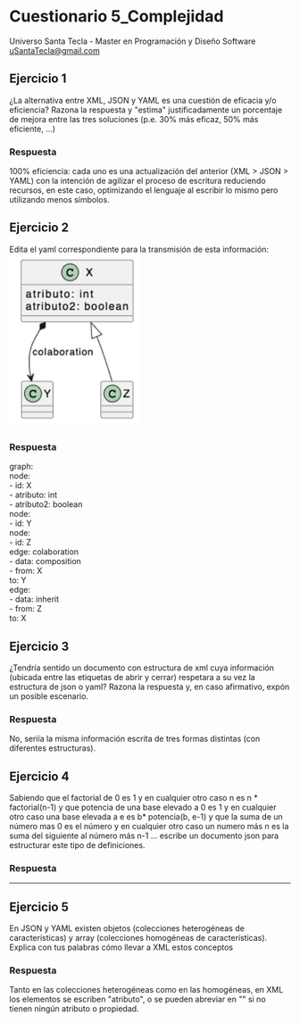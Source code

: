 # Cuestionario 5_Complejidad
Universo Santa Tecla - Master en Programación y Diseño Software
[uSantaTecla@gmail.com](mailto:uSantaTecla@gmail.com)  
  
  
## Ejercicio 1
¿La alternativa entre XML, JSON y YAML es una cuestión de eficacia y/o eficiencia? Razona la respuesta y "estima" justificadamente un porcentaje de mejora entre las tres soluciones (p.e. 30% más eficaz, 50% más eficiente, ...)
  
### Respuesta  
  
100% eficiencia: cada uno es una actualización del anterior (XML > JSON > YAML) con la intención de agilizar el proceso de escritura reduciendo recursos, en este caso, optimizando el lenguaje al escribir lo mismo pero utilizando menos símbolos.
  
  
## Ejercicio 2
Edita el yaml correspondiente para la transmisión de esta información:
![Diagrama a corregir](./media/imagen_ejercicio2_cuestionario-6.png)  
  
### Respuesta  
  
graph:  
    node:  
    - id: X  
    - atributo: int  
    - atributo2: boolean  
    node:  
    - id: Y  
    node:  
    - id: Z  
    edge: colaboration  
    - data: composition  
    - from: X  
      to: Y  
    edge:   
    - data: inherit  
    - from: Z  
      to: X  
    
  
## Ejercicio 3
¿Tendría sentido un documento con estructura de xml cuya información (ubicada entre las etiquetas de abrir y cerrar) respetara a su vez la estructura de json o yaml? Razona la respuesta y, en caso afirmativo, expón un posible escenario.  
  
### Respuesta
No, seriía la misma información escrita de tres formas distintas (con diferentes estructuras).    

  
  
  
## Ejercicio 4
Sabiendo que el factorial de 0 es 1 y en cualquier otro caso n es n * factorial(n-1) y que potencia de una base elevado a 0 es 1 y en cualquier otro caso una base elevada a e es b* potencia(b, e-1) y que la suma de un número mas 0 es el número y en cualquier otro caso un numero más n es la suma del siguiente al número más n-1 ... escribe un documento json para estructurar este tipo de definiciones.
  
### Respuesta
  
---------
  

  
## Ejercicio 5  
  
En JSON y YAML existen objetos (colecciones heterogéneas de características) y array (colecciones homogéneas de características). Explica con tus palabras cómo llevar a XML estos conceptos 
  
### Respuesta  
  
Tanto en las colecciones heterogéneas como en las homogéneas, en XML los elementos se escriben "<ejemplo>atributo</ejemplo>", o se pueden abreviar en "</ejemplo>" si no tienen ningún atributo o propiedad.